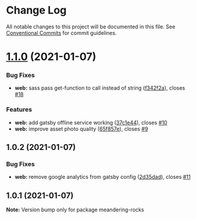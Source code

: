 # Change Log

All notable changes to this project will be documented in this file.
See [Conventional Commits](https://conventionalcommits.org) for commit guidelines.

# [1.1.0](https://github.com/bolbken/meandering-rocks/compare/v1.0.2...v1.1.0) (2021-01-07)


### Bug Fixes

* **web:** sass pass get-function to call instead of string ([f342f2a](https://github.com/bolbken/meandering-rocks/commit/f342f2ac5aa81d74a36b70bb715fd2babf358a8d)), closes [#18](https://github.com/bolbken/meandering-rocks/issues/18)


### Features

* **web:** add gatsby offline service working ([37c1e44](https://github.com/bolbken/meandering-rocks/commit/37c1e443c5b7e5966c68c39e5514c320b638c3fb)), closes [#10](https://github.com/bolbken/meandering-rocks/issues/10)
* **web:** improve asset photo quality ([65f857e](https://github.com/bolbken/meandering-rocks/commit/65f857ed8b80c655ff8615562014f5a938033035)), closes [#9](https://github.com/bolbken/meandering-rocks/issues/9)





## 1.0.2 (2021-01-07)


### Bug Fixes

* **web:** remove google analytics from gatsby config ([2d35dad](https://github.com/bolbken/meandering-rocks/commit/2d35dadbb64ab060f2d5a8852dd1a2fd8c9b893a)), closes [#11](https://github.com/bolbken/meandering-rocks/issues/11)





## 1.0.1 (2021-01-07)

**Note:** Version bump only for package meandering-rocks
